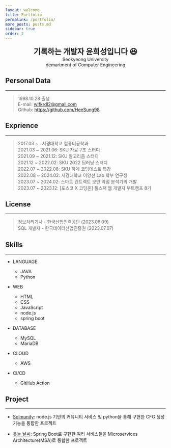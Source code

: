 ```yaml
---
layout: welcome
title: Portfolio
permalink: /portfolio/
more_posts: posts.md
sidebar: true
order: 2
---
```


<center>
<span style=
"font-size:170%;
font-weight:bold">
기록하는 개발자 윤희성입니다 😆
</span>
</center>

<center>Seokyeong University</center>

<center>demartment of Computer Engineering</center>


## Personal Data
---
> 1998.10.28 출생<br>
> E-mail: wlfkrdl2@gmail.com<br>
> Github: <a href="https://github.com/HeeSung98">https://github.com/HeeSung98</a>


## Exprience
---
> 2017.03 ~ : 서경대학교 컴퓨터공학과<br>
> 2021.03 ~ 2021.06: SKU 자료구조 스터디<br>
> 2021.09 ~ 2021.12: SKU 알고리즘 스터디<br>
> 2021.12 ~ 2022.02: SKU 2022 딥러닝 스터디<br>
> 2022.07 ~ 2022.08: SKU 하계 코딩테스트 특강<br>
> 2022.08 ~ 2024.02: 서경대학교 이양선 Lab 학부 연구생<br>
> 2023.07 ~ 2024.02: 스마트 컨트랙트 보안 약점 분석기의 개발<br>
> 2023.07 ~ 2023.12: [포스코 X 코딩온] 풀스택 웹 개발자 부트캠프 8기<br>

## License
---
> 정보처리기사 - 한국산업인력공단 (2023.06.09)<br>
> SQL 개발자 - 한국데이터산업진흥원 (2023.07.07)<br>


## Skills
---

* LANGUAGE
    + JAVA
    + Python

* WEB
    + HTML
    + CSS
    + JavaScript
    + node.js
    + spring boot

* DATABASE
    + MySQL
    + MariaDB

* CLOUD
    + AWS

* CI/CD
    + GitHub Action


## Project
---

* [Solmunity](https://heesung98.github.io/project/Project-_Solmunity.html): node.js 기반의 커뮤니티 서비스 및 python을 통해 구현한 CFG 생성 기능을 통합한 프로젝트


* [옷늘 날씨](https://github.com/HeeSung98/Weatherfit): Spring Boot로 구현한 여러 서비스들을 Microservices Architecture(MSA)로 통합한 프로젝트






